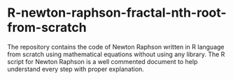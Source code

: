# R-newton-raphson-fractal-nth-root-from-scratch
The repository contains the code of Newton Raphson written in R language from scratch using mathematical equations without using any library.  The R script for Newton Raphson is a well commented document to help understand  every step with proper explanation.
